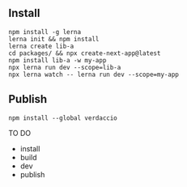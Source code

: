 ## Install

```
npm install -g lerna
lerna init && npm install
lerna create lib-a
cd packages/ && npx create-next-app@latest
npm install lib-a -w my-app
npx lerna run dev --scope=lib-a
npx lerna watch -- lerna run dev --scope=my-app
```

## Publish

```
npm install --global verdaccio
```

TO DO

- install
- build
- dev
- publish
